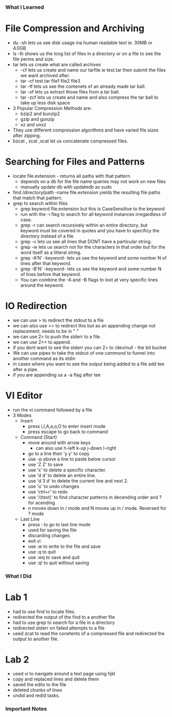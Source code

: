 ### What I Learned

# File Compression and Archiving

* du -sh lets us see disk usage ina  human readable text ie. 30MB or 4.0GB
* ls -lh shows us the long list of files in a directory or on a file to see the file perms and size.
* tar lets us create what are called archives
  - -cf lets us create and name our tarfile ie test.tar then submit the files we want archived after. 
  - tar -cf test.tar file1 file2 file3
  - tar -tf lets us see the contenets of an already made tar ball.
  - tar -xf lets us extract those files from a tar ball.
  - tar -zcf lets us create and name and also compress the tar ball to take up less disk space
* 3 Popular Compression Methods are:
  - bzip2 and bunzip2
  - gzip and gunzip
  - xz and unxz
* They use different compression algorithms and have varied file sizes after zipping.
* bzcat , zcat ,xcat let us concatenate compressed files.

# Searching for Files and Patterns

* locate file.extension - returns all paths with that pattern
  - depends on a db for the file name queries may not work on new files
  - manually update db with updatedb as sudo
* find /directory/path -name file.extension yields the resulting file paths that match that pattern.
* grep to search within files
  - grep keyword file.extension but this is CaseSensitive to the keyword
  - run with the -i flag to search for all keyword instances irregardless of case.
  - grep -r can search recursively within an entire directory. but keyword must be covered in quotes and you have to specificy the directory instead of a file.
  - grep -v lets us see all lines that DONT have a particular string.
  - grep -w lets us search not for the characters in that order but for the word itself as a litteral string.
  - grep -A'N' -keyword- lets us see the keyword and some number N of lines after that keyword.
  - grep -B'N' -keyword- lets us see the keyword and some number N of lines before that keyword.
  - You can combine the -A and -B flags to loot at very specific lines around the keyword.

# IO Redirection

* we can use > to redirect the stdout to a file
* we can also use >> to redirect this but as an appending change not replacement. needs to be in " "
* we can use 2> to push the stderr to a file.
* we can use 2>> to append.
* if you dont want to see the stderr you can 2> to /dev/null - the bit bucket
* We can use pipes to take the stdout of one cammond to funnel into another command as its stdin
* in cases where you want to see the output being added to a file add tee after a pipe.
* if you are appending us a -a flag after tee

# VI Editor

* run the vi command followed by a file
* 3 Modes
  - Insert
    - press i,I,A,a,o,O to enter insert mode
    - press escape to go back to command
  - Command (Start)
    - move around with arrow keys
      - can also use h-left k-up j-down l-right
    - go to a line then 'y y' to copy
    - use -p above a line to paste below cursor
    - use 'Z Z' to save
    - use 'x' to delete a specific character.
    - use 'd d' to delete an entire line.
    - use 'd 3 d'  to delete the current line and next 2.
    - use 'u' to undo changes
    - use 'ctrl+r' to redo
    - use '/(text)' to find character patterns in decending order and ? for acending
    - n moves down in / mode and N moves up in / mode. Reversed for ? mode
  - Last Line
    - press : to go to last line mode
    - used for saving the file
    - discarding changes
    - exit vi
    - use :w to write to the file and save
    - use :q to quit
    - use :wq to save and quit
    - use :q! to quit without saving


### What I Did

# Lab 1

* had to use find to locate files.
* redirected the output of the find to a another file
* had to use grep to search for a file in a directory
* redirected stderr on failed attempts to a file
* used zcat to read the conetents of a compressed file and redirected the output to another file.

# Lab 2 

* used vi to navigate around a text page using hjkl
* copy and replaced lines and delete them
* saved the edits to the file
* deleted chunks of lines
* undid and redid tasks.

### Important Notes

